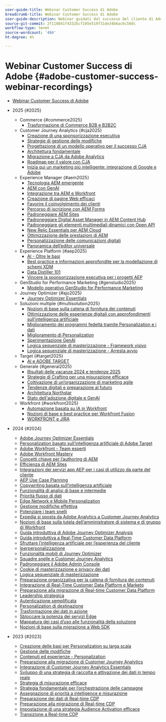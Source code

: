 ```yaml
---
user-guide-title: Webinar Customer Success di Adobe
breadcrumb-title: Webinar Customer Success di Adobe
user-guide-description: Webinar guidati dal successo del cliente di Adobe, progettati per aiutarti a ottimizzare il tuo investimento in Adobe Experience Cloud. Ottieni informazioni preziose per massimizzare il valore e aumentare l’adozione delle soluzioni Adobe.
source-git-commit: 2f118841f4332bcf105e519f31de34b6ac6c58dc
workflow-type: tm+mt
source-wordcount: '484'
ht-degree: 4%

---
```



# Webinar Customer Success di Adobe {#adobe-customer-success-webinar-recordings}

+ [Webinar Customer Success di Adobe](overview.md)
+ 2025 {#2025}
   + Commerce {#commerce2025}
      + [Trasformazione di Commerce B2B e B2B2C](2025/transforming-b2b-commerce.md)
   + Customer Journey Analytics {#cja2025}
      + [Creazione di una sponsorizzazione esecutiva](2025/cja-success.md)
      + [Strategie di gestione delle modifiche](2025/cja-adoption.md)
      + [Progettazione di un modello operativo per il successo CJA](2025/cja-operating-model.md)
      + [Architettura fondamentale](2025/cja-vision.md)
      + [Migrazione a CJA da Adobe Analytics](2025/analytics-to-cja-migration.md)
      + [Roadmap per il valore con CJA](2025/roadmap-to-value-cja.md)
      + [Inizia qui un marketing più intelligente: integrazione di Google e Adobe](2025/smarter-marketing-starts-here-integrating-google-and-adobe.md)
   + Experience Manager {#aem2025}
      + [Tecnologia AEM emergente](2025/personalized-experiences-aem.md)
      + [AEM con GenAI](2025/aem-genai.md)
      + [Integrazione tra AEM e Workfront](2025/aem-workfront-integration.md)
      + [Creazione di pagine Web efficaci](2025/build-effective-web-pages.md)
      + [Favorire il coinvolgimento dei clienti](2025/driving-customer-engagement.md)
      + [Percorso di iscrizione con AEM Forms](2025/payer-enrollment-journey.md)
      + [Padroneggiare AEM Sites](2025/mastering-aem-sites.md)
      + [Padroneggiare Digital Asset Manager in AEM Content Hub](2025/mastering-dam-aem-content-hub.md)
      + [Padroneggiare gli elementi multimediali dinamici con Open API](2025/dynamic-media-open-ai.md)
      + [New Relic Essentials per AEM Cloud](2025/new-relic-essentials-aem-cloud.md)
      + [Ottimizzazione delle prestazioni di AEM](2025/optimize-aem-performance.md)
      + [Personalizzazione delle comunicazioni digitali](2025/personalize-digital-communications.md)
      + [Panoramica dell’editor universale](2025/modern-aem-authoring.md)
   + Experience Platform {#aep2025}
      + [AI - Oltre le basi](2025/ai-beyond-basics.md)
      + [Best practice e informazioni approfondite per la modellazione di schemi XDM](2025/model-xdm-schemas.md)
      + [Data Distiller 101](2025/data-distiller-101.md)
      + [Vincere la sponsorizzazione esecutiva per i progetti AEP](2025/exec-sponsorship-aep-projects.md)
   + GenStudio for Performance Marketing {#genstudio2025}
      + [Modello operativo GenStudio for Performance Marketing](2025/genstudio-for-performance-marketing-operating-model.md)
   + Journey Optimizer {#ajo2025}
      + [Journey Optimizer Essentials](2025/journey-optimizer-essentials.md)
   + Soluzioni multiple {#multisolution2025}
      + [Nozioni di base sulla catena di fornitura dei contenuti](2025/content-supply-chain-basics.md)
      + [Ottimizzazione delle esperienze digitali con approfondimenti sull’intelligenza artificiale](2025/accelerating-digital-experience-optimization.md)
      + [Miglioramento dei programmi fedeltà tramite Personalization e i dati](2025/enhance-loyalty-programs.md)
      + [Miglioramento di Personalization](2025/enhancing-personalization.md)
      + [Sperimentazione GenAI](2025/gen-ai-experimentation.md)
      + [Logica sequenziale di masterizzazione - Framework visivo](2025/mastering-sequential-logic.md)
      + [Logica sequenziale di masterizzazione - Arresta avvio](2025/sequential-logic-start-stop.md)
   + Target {#target2025}
      + [AI e ADOBE TARGET](2025/ai-adobe-target.md)
   + Generale {#general2025}
      + [Risultati delle vacanze 2024 e tendenze 2025](2025/adobe-digital-insights.md)
      + [Strategie di Crafting per una misurazione efficace](2025/impactful-insights.md)
      + [Coltivazione di un’organizzazione di marketing agile](2025/agile-marketing-organization.md)
      + [Tendenze digitali e preparazione al futuro](2025/digital-trends-preparing-future.md)
      + [Architettura Northstar](2025/northstar-architecture.md)
      + [Stato dell&#39;adozione digitale e GenAI](2025/state-of-digital-and-genai-adoption-webinar.md)
   + Workfront {#workfront2025}
      + [Automazione basata su IA in Workfront](2025/unlock-efficiency-ai-drive-automation-workfront.md)
      + [Nozioni di base e best practice per Workfront Fusion](2025/adobe-workfront-fusion-best-practices.md)
      + [WORKFRONT e JIRA](2025/workfront-and-jira.md)

+ 2024 {#2024}
   + [Adobe Journey Optimizer Essentials](2024/ajo-essentials.md)
   + [Personalization basato sull’intelligenza artificiale di Adobe Target](2024/ai-personalization.md)
   + [Adobe Workfront - Team esperti](2024/workfront-lean-teams.md)
   + [Adobe Workfront Mastery](2024/workfront-mastery.md)
   + [Concetti chiave per l’authoring di AEM](2024/aem-authoring-concepts.md)
   + [Efficienza di AEM Sites](2024/aem-sites-efficiencies.md)
   + [Integrazioni dei servizi app AEP per i casi di utilizzo da parte del cliente](2024/aep-apps-services-integrations.md)
   + [AEP Use Case Planning](2024/aep-use-case-planning.md)
   + [Copywriting basata sull’intelligenza artificiale](2024/ai-copywriting.md)
   + [Funzionalità di analisi di base e intermedie](2024/basic-to-intermediate-analysis-capabilities.md)
   + [Priorità flusso di dati](2024/data-stream-prioritization.md)
   + [Edge Network e Mobile Personalization](2024/edge-network-mobile-personalization.md)
   + [Gestione modifiche effettiva](2024/effective-change-management.md)
   + [Potenziare i team snelli](2024/empowering-lean-teams.md)
   + [Expedia si sposta da Adobe Analytics a Customer Journey Analytics](2024/expedia-aa-to-cja.md)
   + [Nozioni di base sulla tutela dell’amministratore di sistema e di gruppo di Workfront](2024/workfront-admin-guardianship.md)
   + [Guida introduttiva di Adobe Journey Optimizer Analysis](2024/getting-started-ajo-analysis.md)
   + [Guida introduttiva a Real-Time Customer Data Platform](2024/getting-started-rtcdp.md)
   + [Sfruttare l’intelligenza artificiale per l’esperienza del cliente](2024/ai-customer-experience.md)
   + [Iperpersonalizzazione](2024/hyperpersonalization.md)
   + [Funzionalità mobili di Journey Optimizer](2024/journey-optimizer-mobile-capabilities.md)
   + [Squadre snelle e Customer Journey Analytics](2024/lean-teams-cja.md)
   + [Padroneggiare il Adobe Admin Console](2024/adobe-admin-console.md)
   + [Cookie di masterizzazione e privacy dei dati](2024/mastering-cookies-data-privacy.md)
   + [Logica sequenziale di masterizzazione](2024/sequential-logic.md)
   + [Preparazione organizzativa per la catena di fornitura dei contenuti](2024/organizational-readiness-content-supply-chain.md)
   + [Integrazione di Real-Time Customer Data Platform e Marketo](2024/aep-marketo-integration.md)
   + [Preparazione alla migrazione di Real-time Customer Data Platform](2024/rtcdp-migration-readiness.md)
   + [Leadership strategica](2024/strategic-leadership.md)
   + [Autenticazione semplificata](2024/streamline-authentication.md)
   + [Personalization di destinazione](2024/target-personalization.md)
   + [Trasformazione dei dati in azione](2024/turning-data-into-action.md)
   + [Sbloccare la potenza dei servizi Edge](2024/edge-delivery-services.md)
   + [Mappatura dei casi d’uso alle funzionalità della soluzione](2024/use-case-mapping.md)
   + [Nozioni di base sulla migrazione a Web SDK](2024/web-sdk-migration.md)

+ 2023 {#2023}
   + [Creazione delle basi per Personalization su larga scala](2023/personalization-at-scale.md)
   + [Gestione delle modifiche](2023/change-management.md)
   + [Contenuti ed esperienze - Personalization](2023/content-experiences-personalization.md)
   + [Preparazione alla migrazione di Customer Journey Analytics](2023/cja-migration-readiness.md)
   + [Integrazione di Customer Journey Analytics Essentials](2023/cja-integration-essentials.md)
   + [Sviluppo di una strategia di raccolta e attivazione dei dati in tempo reale](2023/data-collection-activation-strategy.md)
   + [Strategia di misurazione efficace](2023/measurement-strategy.md)
   + [Strategia fondamentale per l’orchestrazione delle campagne](2023/foundational-strategy-campaign.md)
   + [Assegnazione di priorità a intelligence e misurazione](2023/intelligence-and-measurement.md)
   + [Preparazione dei dati di Real-time CDP](2023/rtcdp-migration-data-readiness.md)
   + [Preparazione alla migrazione di Real-time CDP](2023/rtcdp-migration-readiness.md)
   + [Impostazione di una strategia Audience Activation efficace](2023/audience-activation.md)
   + [Transizione a Real-time CDP](2023/aam-to-rtcdp.md)
